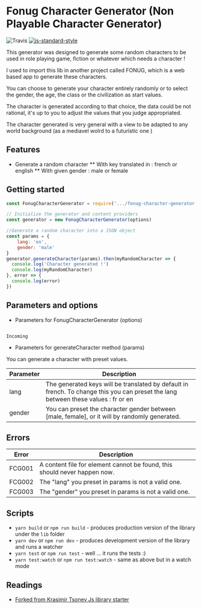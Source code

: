 # Fonug Character Generator (Non Playable Character Generator)

![Travis](https://travis-ci.org/SebDez/fonug-character-generator.svg?branch=master)
[![js-standard-style](https://img.shields.io/badge/code%20style-standard-brightgreen.svg)](http://standardjs.com)

This generator was designed to generate some random characters to be used in role playing game, fiction or whatever which needs a character !

I used to import this lib in another project called FONUG, which is a web based app to generate these characters.

You can choose to generate your character entirely randomly or to select the gender, the age, the class or the civilization as start values.

The character is generated according to that choice, the data could be not rational, it's up to you to adjust the values that you judge appropriated.

The character generated is very general with a view to be adapted to any world background (as a mediavel wolrd to a futuristic one )


## Features

* Generate a random character
** With key translated in : french or english
** With given gender : male or female

## Getting started

```javascript
const FonugCharacterGenerator = require('.../fonug-character-generator')

// Initialize the generator and content providers
const generator = new FonugCharacterGenerator(options)

//Generate a random character into a JSON object
const params = {
    lang: 'en',
    gender: 'male'
}
generator.generateCharacter(params).then(myRandomCharacter => {
  console.log('Character generated !')
  console.log(myRandomCharacter)
}, error => {
  console.log(error)
})
```

## Parameters and options

* Parameters for FonugCharacterGenerator (options)

```

Incoming

```

* Parameters for generateCharacter method (params)

You can generate a character with preset values.

| Parameter     | Description         |
| ------------- | ------------- |
| lang          | The generated keys will be translated by default in french. To change this you can preset the lang between these values : fr or en |
| gender        | You can preset the character gender between [male, female], or it will by randomly generated.      |

## Errors

| Error  | Description |
| ------------- | ------------- |
| FCG001  | A content file for element cannot be found, this should never happen now.  |
| FCG002  | The "lang" you preset in params is not a valid one. |
| FCG003  | The "gender" you preset in params is not a valid one. |


## Scripts

* `yarn build` or `npm run build` - produces production version of the library under the `lib` folder
* `yarn dev` or `npm run dev` - produces development version of the library and runs a watcher
* `yarn test` or `npm run test` - well ... it runs the tests :)
* `yarn test:watch` or `npm run test:watch` - same as above but in a watch mode

## Readings

* [Forked from Krasimir Tsonev Js library starter](http://krasimirtsonev.com/blog/article/javascript-library-starter-using-webpack-es6)
